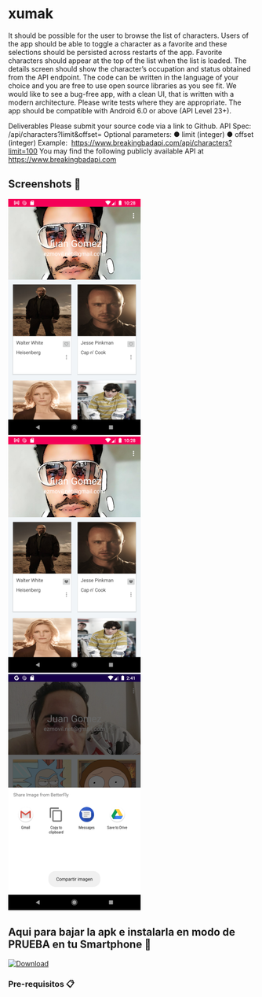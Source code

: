 # xumak
It should be possible for the user to browse the list of characters. Users of the app should be
able to toggle a character as a favorite and these selections should be persisted across restarts
of the app. Favorite characters should appear at the top of the list when the list is loaded. The
details screen should show the character’s occupation and status obtained from the API
endpoint.
The code can be written in the language of your choice and you are free to use open source
libraries as you see fit. We would like to see a bug-free app, with a clean UI, that is written with
a modern architecture. Please write tests where they are appropriate. The app should be
compatible with Android 6.0 or above (API Level 23+).

Deliverables
Please submit your source code via a link to Github.
API Spec:
/api/characters?limit<LIMIT>&offset=<OFFSET>
Optional parameters:
● limit (integer)
● offset (integer)
Example: ​ https://www.breakingbadapi.com/api/characters?limit=100
You may find the following publicly available API at ​ https://www.breakingbadapi.com

## Screenshots 🚀

![Screen1](https://github.com/ezsocial/xumak/blob/main/Screenshot_20211017_222836.png)
![Screen2](https://github.com/ezsocial/xumak/blob/main/Screenshot_20211017_222844.png)
![Screen3](https://github.com/ezsocial/betterfly/blob/main/images/Screenshot_20210612_144109.png)

## Aqui para bajar la apk e instalarla en modo de PRUEBA en tu Smartphone 🚀
[![Download](https://api.bintray.com/packages/unsplash/unsplash-photopicker-android/com.unsplash.pickerandroid.photopicker/images/download.svg) ](https://github.com/ezsocial/betterfly/blob/main/betterflyDEMO.apk)
### Pre-requisitos 📋

